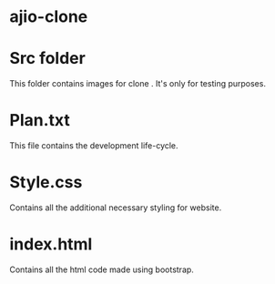 # ajio-clone
# Src folder
This folder contains images for clone . It's only for testing purposes.
# Plan.txt
This file contains the development life-cycle.
# Style.css
Contains all the additional necessary styling for website.
# index.html
Contains all the html code made using bootstrap.
